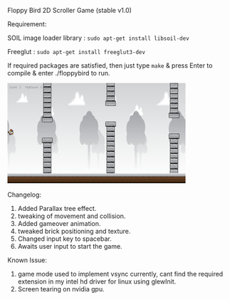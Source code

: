 Floppy Bird 2D Scroller Game  (stable v1.0)

Requirement:

SOIL image loader library : `sudo apt-get install libsoil-dev`

Freeglut : `sudo apt-get install freeglut3-dev`

If required packages are satisfied, then just type `make` & press Enter to compile & enter ./floppybird to run.

![Alt text](/res/screenshot.jpg?raw=true "floppy")

Changelog:
1. Added Parallax tree effect.
2. tweaking of movement and collision.
3. Added gameover animation.
4. tweaked brick positioning and texture.
5. Changed input key to spacebar.
6. Awaits user input to start the game.

Known Issue:

1. game mode used to implement vsync currently, cant find the required extension in my intel hd driver for linux using glewInit.
2. Screen tearing on nvidia gpu.

